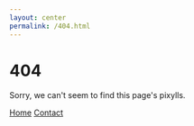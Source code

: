 ```yaml
---
layout: center
permalink: /404.html
---
```


# 404

Sorry, we can't seem to find this page's pixylls.

<div class="mt3">
  <a href="{{ site.baseurl }}" class="button button-blue button-big">Home</a>
  <a href="{{ site.baseurl }}/contact/" class="button button-blue button-big">Contact</a>
</div>
